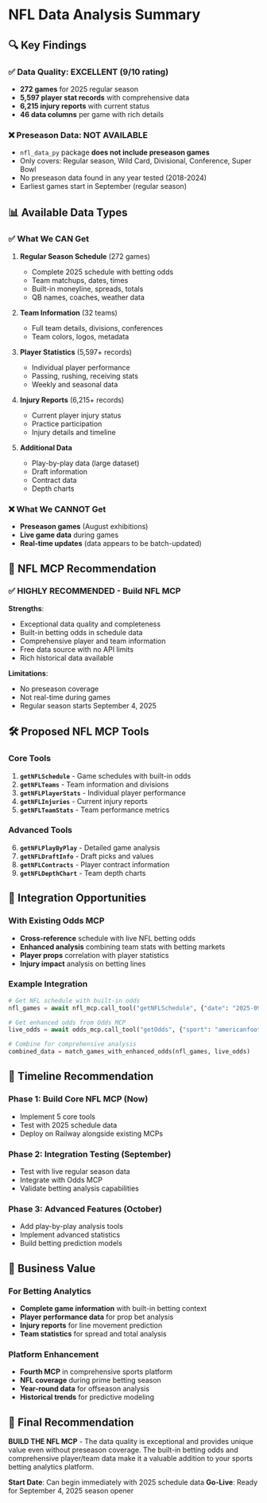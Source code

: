 # NFL Data Analysis Summary

## 🔍 Key Findings

### ✅ **Data Quality**: EXCELLENT (9/10 rating)
- **272 games** for 2025 regular season
- **5,597 player stat records** with comprehensive data
- **6,215 injury reports** with current status
- **46 data columns** per game with rich details

### ❌ **Preseason Data**: NOT AVAILABLE
- `nfl_data_py` package **does not include preseason games**
- Only covers: Regular season, Wild Card, Divisional, Conference, Super Bowl
- No preseason data found in any year tested (2018-2024)
- Earliest games start in September (regular season)

## 📊 Available Data Types

### ✅ **What We CAN Get**
1. **Regular Season Schedule** (272 games)
   - Complete 2025 schedule with betting odds
   - Team matchups, dates, times
   - Built-in moneyline, spreads, totals
   - QB names, coaches, weather data

2. **Team Information** (32 teams)
   - Full team details, divisions, conferences
   - Team colors, logos, metadata

3. **Player Statistics** (5,597+ records)
   - Individual player performance
   - Passing, rushing, receiving stats
   - Weekly and seasonal data

4. **Injury Reports** (6,215+ records)
   - Current player injury status
   - Practice participation
   - Injury details and timeline

5. **Additional Data**
   - Play-by-play data (large dataset)
   - Draft information
   - Contract data
   - Depth charts

### ❌ **What We CANNOT Get**
- **Preseason games** (August exhibitions)
- **Live game data** during games
- **Real-time updates** (data appears to be batch-updated)

## 🎯 NFL MCP Recommendation

### ✅ **HIGHLY RECOMMENDED** - Build NFL MCP

**Strengths**:
- Exceptional data quality and completeness
- Built-in betting odds in schedule data
- Comprehensive player and team information
- Free data source with no API limits
- Rich historical data available

**Limitations**:
- No preseason coverage
- Not real-time during games
- Regular season starts September 4, 2025

## 🛠️ Proposed NFL MCP Tools

### Core Tools
1. **`getNFLSchedule`** - Game schedules with built-in odds
2. **`getNFLTeams`** - Team information and divisions
3. **`getNFLPlayerStats`** - Individual player performance
4. **`getNFLInjuries`** - Current injury reports
5. **`getNFLTeamStats`** - Team performance metrics

### Advanced Tools
6. **`getNFLPlayByPlay`** - Detailed game analysis
7. **`getNFLDraftInfo`** - Draft picks and values
8. **`getNFLContracts`** - Player contract information
9. **`getNFLDepthChart`** - Team depth charts

## 🔄 Integration Opportunities

### With Existing Odds MCP
- **Cross-reference** schedule with live NFL betting odds
- **Enhanced analysis** combining team stats with betting markets
- **Player props** correlation with player statistics
- **Injury impact** analysis on betting lines

### Example Integration
```python
# Get NFL schedule with built-in odds
nfl_games = await nfl_mcp.call_tool("getNFLSchedule", {"date": "2025-09-07"})

# Get enhanced odds from Odds MCP
live_odds = await odds_mcp.call_tool("getOdds", {"sport": "americanfootball_nfl"})

# Combine for comprehensive analysis
combined_data = match_games_with_enhanced_odds(nfl_games, live_odds)
```

## 📅 Timeline Recommendation

### Phase 1: Build Core NFL MCP (Now)
- Implement 5 core tools
- Test with 2025 schedule data
- Deploy on Railway alongside existing MCPs

### Phase 2: Integration Testing (September)
- Test with live regular season data
- Integrate with Odds MCP
- Validate betting analysis capabilities

### Phase 3: Advanced Features (October)
- Add play-by-play analysis tools
- Implement advanced statistics
- Build betting prediction models

## 🎯 Business Value

### For Betting Analytics
- **Complete game information** with built-in betting context
- **Player performance data** for prop bet analysis
- **Injury reports** for line movement prediction
- **Team statistics** for spread and total analysis

### Platform Enhancement
- **Fourth MCP** in comprehensive sports platform
- **NFL coverage** during prime betting season
- **Year-round data** for offseason analysis
- **Historical trends** for predictive modeling

## 🚀 Final Recommendation

**BUILD THE NFL MCP** - The data quality is exceptional and provides unique value even without preseason coverage. The built-in betting odds and comprehensive player/team data make it a valuable addition to your sports betting analytics platform.

**Start Date**: Can begin immediately with 2025 schedule data
**Go-Live**: Ready for September 4, 2025 season opener
